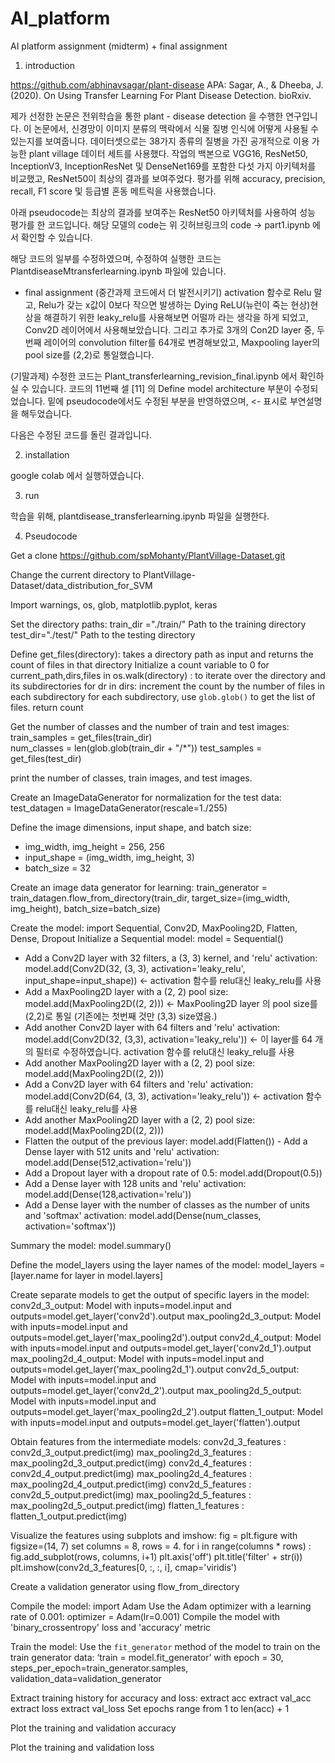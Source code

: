 # AI_platform
AI platform assignment (midterm) + final assignment

1. introduction 

https://github.com/abhinavsagar/plant-disease
APA: Sagar, A., & Dheeba, J. (2020). On Using Transfer Learning For Plant Disease Detection. bioRxiv.

제가 선정한 논문은 전위학습을 통한 plant - disease detection 을 수행한 연구입니다. 
이 논문에서, 신경망이 이미지 분류의 맥락에서 식물 질병 인식에 어떻게 사용될 수 있는지를 보여줍니다.
데이터셋으로는 38가지 종류의 질병을 가진 공개적으로 이용 가능한 plant village 데이터 세트를 사용했다. 
작업의 백본으로 VGG16, ResNet50, InceptionV3, InceptionResNet 및 DenseNet169를 포함한 다섯 가지 아키텍처를 비교했고, ResNet50이 최상의 결과를 보여주었다.
평가를 위해 accuracy, precision, recall, F1 score 및 등급별 혼동 메트릭을 사용했습니다. 

아래 pseudocode는 최상의 결과를 보여주는 ResNet50 아키텍처를 사용하여 성능 평가를 한 코드입니다. 
해당 모델의 code는 위 깃허브링크의 code -> part1.ipynb 에서 확인할 수 있습니다. 

해당 코드의 일부를 수정하였으며, 수정하여 실행한 코드는 PlantdiseaseMtransferlearning.ipynb 파일에 있습니다.

+ final assignment (중간과제 코드에서 더 발전시키기)
activation 함수로 Relu 말고, Relu가 갖는 x값이 0보다 작으면 발생하는 Dying ReLU(뉴런이 죽는 현상)현상을 해결하기 위한 leaky_relu를 사용해보면 어떨까 라는 생각을 하게 되었고, 
Conv2D 레이어에서 사용해보았습니다. 
그리고 추가로 3개의 Con2D layer 중, 두번째 레이어의 convolution filter를 64개로 변경해보았고, Maxpooling layer의 pool size를 (2,2)로 통일했습니다. 

(기말과제) 수정한 코드는 Plant_transferlearning_revision_final.ipynb 에서 확인하실 수 있습니다. 
코드의 11번째 셀 [11] 의 Define model architecture 부분이 수정되었습니다.
밑에 pseudocode에서도 수정된 부분을 반영하였으며, <- 표시로 부연설명을 해두었습니다. 

다음은 수정된 코드를 돌린 결과입니다. 




2. installation

google colab 에서 실행하였습니다. 

3. run

학습을 위해, plantdisease_transferlearning.ipynb 파일을 실행한다.


4. Pseudocode

Get a clone https://github.com/spMohanty/PlantVillage-Dataset.git



Change the current directory to PlantVillage-Dataset/data_distribution_for_SVM



Import warnings, os, glob, matplotlib.pyplot, keras



Set the directory paths:
train_dir ="./train/"  Path to the training directory
test_dir="./test/"    Path to the testing directory



Define get_files(directory):   takes a directory path as input and returns the count of files in that directory
	Initialize a count variable to 0
	for current_path,dirs,files in os.walk(directory) : to iterate over the directory and its subdirectories
		for dr in dirs:
			increment the count by the number of files in each subdirectory
			for each subdirectory, use `glob.glob()` to get the list of files.
	return count



Get the number of classes and the number of train and test images:
   train_samples = get_files(train_dir)       
 	num_classes = len(glob.glob(train_dir + "/*"))
   test_samples = get_files(test_dir)
   
print the number of classes, train images, and test images.



Create an ImageDataGenerator for normalization for the test data: 
test_datagen = ImageDataGenerator(rescale=1./255)

Define the image dimensions, input shape, and batch size:
   - img_width, img_height = 256, 256
   - input_shape = (img_width, img_height, 3)
   - batch_size = 32
   
Create an image data generator for learning:
train_generator = train_datagen.flow_from_directory(train_dir, target_size=(img_width, img_height), batch_size=batch_size)



Create the model: 
	import Sequential, Conv2D, MaxPooling2D, Flatten, Dense, Dropout
	Initialize a Sequential model: model = Sequential()
   - Add a Conv2D layer with 32 filters, a (3, 3) kernel, and 'relu' activation: model.add(Conv2D(32, (3, 3), activation='leaky_relu', input_shape=input_shape)) <- activation 함수를 relu대신 leaky_relu를 사용
   - Add a MaxPooling2D layer with a (2, 2) pool size: model.add(MaxPooling2D((2, 2))) <- MaxPooling2D layer 의 pool size를 (2,2)로 통일 (기존에는 첫번째 것만 (3,3) size였음.)
   - Add another Conv2D layer with 64 filters and 'relu' activation: model.add(Conv2D(32, (3,3), activation='leaky_relu'))  <- 이 layer를 64 개의 필터로 수정하였습니다. activation 함수를 relu대신 leaky_relu를 사용
   - Add another MaxPooling2D layer with a (2, 2) pool size: model.add(MaxPooling2D((2, 2)))
   - Add a Conv2D layer with 64 filters and 'relu' activation: model.add(Conv2D(64, (3, 3), activation='leaky_relu')) <- activation 함수를 relu대신 leaky_relu를 사용
   - Add another MaxPooling2D layer with a (2, 2) pool size: model.add(MaxPooling2D((2, 2)))
   - Flatten the output of the previous layer: model.add(Flatten())
  	- Add a Dense layer with 512 units and 'relu' activation: model.add(Dense(512,activation='relu'))
   - Add a Dropout layer with a dropout rate of 0.5: model.add(Dropout(0.5))
   - Add a Dense layer with 128 units and 'relu' activation: model.add(Dense(128,activation='relu'))
   - Add a Dense layer with the number of classes as the number of units and 'softmax' activation: model.add(Dense(num_classes, activation='softmax'))
   
Summary the model: model.summary()



Define the model_layers using the layer names of the model:
model_layers = [layer.name for layer in model.layers]



Create separate models to get the output of specific layers in the model:
conv2d_3_output: Model with inputs=model.input and outputs=model.get_layer('conv2d').output
max_pooling2d_3_output: Model with inputs=model.input and outputs=model.get_layer('max_pooling2d').output
conv2d_4_output: Model with inputs=model.input and outputs=model.get_layer('conv2d_1').output
max_pooling2d_4_output: Model with inputs=model.input and outputs=model.get_layer('max_pooling2d_1').output
conv2d_5_output: Model with inputs=model.input and outputs=model.get_layer('conv2d_2').output
max_pooling2d_5_output: Model with inputs=model.input and outputs=model.get_layer('max_pooling2d_2').output
flatten_1_output: Model with inputs=model.input and outputs=model.get_layer('flatten').output



Obtain features from the intermediate models: 
conv2d_3_features : conv2d_3_output.predict(img)
max_pooling2d_3_features : max_pooling2d_3_output.predict(img)
conv2d_4_features : conv2d_4_output.predict(img)
max_pooling2d_4_features : max_pooling2d_4_output.predict(img)
conv2d_5_features : conv2d_5_output.predict(img)
max_pooling2d_5_features : max_pooling2d_5_output.predict(img)
flatten_1_features : flatten_1_output.predict(img)



Visualize the features using subplots and imshow: 
	fig = plt.figure with figsize=(14, 7)
	set columns = 8, rows = 4.
	for i in range(columns * rows) : 
		fig.add_subplot(rows, columns, i+1)
   		plt.axis('off')
    		plt.title('filter' + str(i))
  		plt.imshow(conv2d_3_features[0, :, :, i], cmap='viridis')



Create a validation generator using flow_from_directory

Compile the model:
	import Adam
	Use the Adam optimizer with a learning rate of 0.001: optimizer = Adam(lr=0.001)
	Compile the model with 'binary_crossentropy' loss and 'accuracy' metric

Train the model:
	Use the `fit_generator` method of the model to train on the train generator data:
 		‘train = model.fit_generator’ with epoch = 30, steps_per_epoch=train_generator.samples, validation_data=validation_generator



Extract training history for accuracy and loss: 
	extract acc 
	extract val_acc 
	extract loss
	extract val_loss
Set epochs range from 1 to len(acc) + 1

Plot the training and validation accuracy

Plot the training and validation loss



